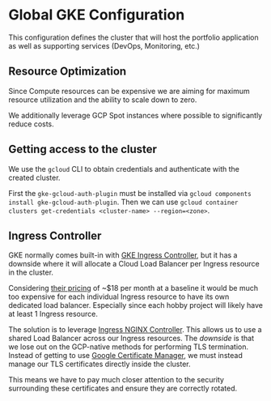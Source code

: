 # Global GKE Configuration

This configuration defines the cluster that will host the portfolio application as well as supporting services (DevOps, Monitoring, etc.)

## Resource Optimization

Since Compute resources can be expensive we are aiming for maximum resource utilization and the ability to scale down to zero.

We additionally leverage GCP Spot instances where possible to significantly reduce costs.

## Getting access to the cluster

We use the `gcloud` CLI to obtain credentials and authenticate with the created cluster.

First the `gke-gcloud-auth-plugin` must be installed via `gcloud components install gke-gcloud-auth-plugin`. Then we can use `gcloud container clusters get-credentials <cluster-name> --region=<zone>`.

## Ingress Controller

GKE normally comes built-in with [GKE Ingress Controller](https://cloud.google.com/kubernetes-engine/docs/concepts/ingress), but it has a downside where it will allocate a Cloud Load Balancer per Ingress resource in the cluster.

Considering [their pricing](https://cloud.google.com/vpc/network-pricing#lb) of ~$18 per month at a baseline it would be much too expensive for each individual Ingress resource to have its own dedicated load balancer. Especially since each hobby project will likely have at least 1 Ingress resource.

The solution is to leverage [Ingress NGINX Controller](https://github.com/kubernetes/ingress-nginx). This allows us to use a shared Load Balancer across our Ingress resources. The _downside_ is that we lose out on the GCP-native methods for performing TLS termination. Instead of getting to use [Google Certificate Manager](https://cloud.google.com/certificate-manager/docs/overview), we must instead manage our TLS certificates directly inside the cluster.

This means we have to pay much closer attention to the security surrounding these certificates and ensure they are correctly rotated.